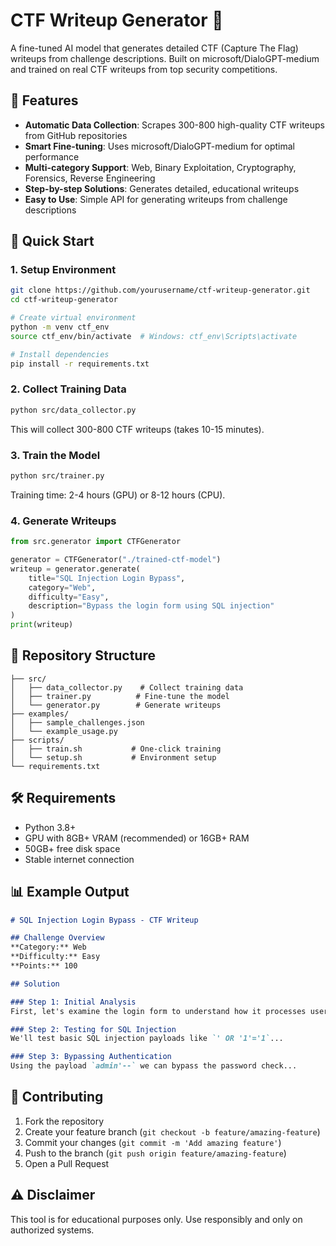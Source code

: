 # CTF Writeup Generator 🚀

A fine-tuned AI model that generates detailed CTF (Capture The Flag) writeups from challenge descriptions. Built on microsoft/DialoGPT-medium and trained on real CTF writeups from top security competitions.

## 🎯 Features

- **Automatic Data Collection**: Scrapes 300-800 high-quality CTF writeups from GitHub repositories
- **Smart Fine-tuning**: Uses microsoft/DialoGPT-medium for optimal performance
- **Multi-category Support**: Web, Binary Exploitation, Cryptography, Forensics, Reverse Engineering
- **Step-by-step Solutions**: Generates detailed, educational writeups
- **Easy to Use**: Simple API for generating writeups from challenge descriptions

## 🚀 Quick Start

### 1. Setup Environment

```bash
git clone https://github.com/yourusername/ctf-writeup-generator.git
cd ctf-writeup-generator

# Create virtual environment
python -m venv ctf_env
source ctf_env/bin/activate  # Windows: ctf_env\Scripts\activate

# Install dependencies
pip install -r requirements.txt
```

### 2. Collect Training Data

```bash
python src/data_collector.py
```
This will collect 300-800 CTF writeups (takes 10-15 minutes).

### 3. Train the Model

```bash
python src/trainer.py
```
Training time: 2-4 hours (GPU) or 8-12 hours (CPU).

### 4. Generate Writeups

```python
from src.generator import CTFGenerator

generator = CTFGenerator("./trained-ctf-model")
writeup = generator.generate(
    title="SQL Injection Login Bypass",
    category="Web",
    difficulty="Easy", 
    description="Bypass the login form using SQL injection"
)
print(writeup)
```

## 📁 Repository Structure

```
├── src/
│   ├── data_collector.py    # Collect training data
│   ├── trainer.py          # Fine-tune the model
│   └── generator.py        # Generate writeups
├── examples/
│   ├── sample_challenges.json
│   └── example_usage.py
├── scripts/
│   ├── train.sh           # One-click training
│   └── setup.sh           # Environment setup
└── requirements.txt
```

## 🛠️ Requirements

- Python 3.8+
- GPU with 8GB+ VRAM (recommended) or 16GB+ RAM
- 50GB+ free disk space
- Stable internet connection

## 📊 Example Output

```markdown
# SQL Injection Login Bypass - CTF Writeup

## Challenge Overview
**Category:** Web
**Difficulty:** Easy
**Points:** 100

## Solution

### Step 1: Initial Analysis
First, let's examine the login form to understand how it processes user input...

### Step 2: Testing for SQL Injection
We'll test basic SQL injection payloads like `' OR '1'='1`...

### Step 3: Bypassing Authentication
Using the payload `admin'--` we can bypass the password check...
```

## 🤝 Contributing

1. Fork the repository
2. Create your feature branch (`git checkout -b feature/amazing-feature`)
3. Commit your changes (`git commit -m 'Add amazing feature'`)
4. Push to the branch (`git push origin feature/amazing-feature`)
5. Open a Pull Request


## ⚠️ Disclaimer

This tool is for educational purposes only. Use responsibly and only on authorized systems.
